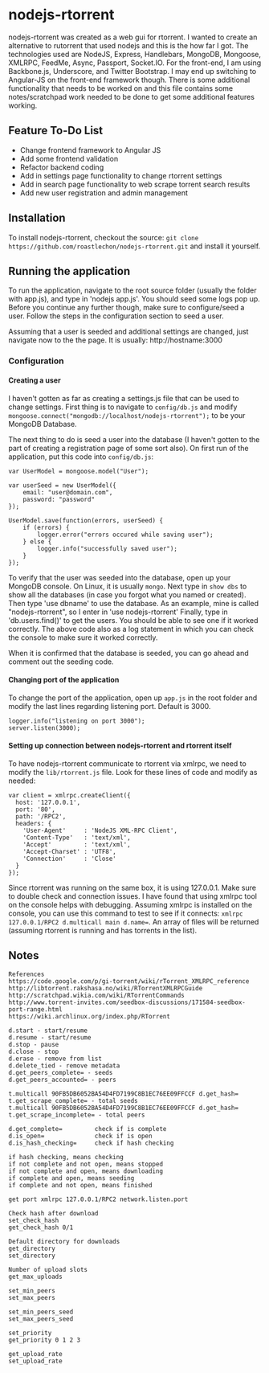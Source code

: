 
# nodejs-rtorrent
nodejs-rtorrent was created as a web gui for rtorrent. I wanted to create an alternative to rutorrent that used nodejs and this is the how far I got. The technologies used are NodeJS, Express, Handlebars, MongoDB, Mongoose, XMLRPC, FeedMe, Async, Passport, Socket.IO. For the front-end, I am using Backbone.js, Underscore, and Twitter Bootstrap. I may end up switching to Angular-JS on the front-end framework though.
There is some additional functionality that needs to be worked on and this file contains some notes/scratchpad work needed to be done to get some additional features working.

## Feature To-Do List
* Change frontend framework to Angular JS
* Add some frontend validation
* Refactor backend coding
* Add in settings page functionality to change rtorrent settings
* Add in search page functionality to web scrape torrent search results
* Add new user registration and admin management

## Installation
To install nodejs-rtorrent, checkout the source: `git clone https://github.com/roastlechon/nodejs-rtorrent.git` and install it yourself.

## Running the application
To run the application, navigate to the root source folder (usually the folder with app.js), and type in 'nodejs app.js'. You should seed some logs pop up. Before you continue any further though, make sure to configure/seed a user. Follow the steps in the configuration section to seed a user.

Assuming that a user is seeded and additional settings are changed, just navigate now to the the page. It is usually: http://hostname:3000

### Configuration
#### Creating a user
I haven't gotten as far as creating a settings.js file that can be used to change settings. First thing is to navigate to `config/db.js` and modify `mongoose.connect("mongodb://localhost/nodejs-rtorrent");` to be your MongoDB Database.

The next thing to do is seed a user into the database (I haven't gotten to the part of creating a registration page of some sort also). On first run of the application, put this code into `config/db.js`:

```
var UserModel = mongoose.model("User");

var userSeed = new UserModel({
	email: "user@domain.com",
	password: "password"
});

UserModel.save(function(errors, userSeed) {
	if (errors) {
		logger.error("errors occured while saving user");
	} else {
		logger.info("successfully saved user");
	}
});
```

To verify that the user was seeded into the database, open up your MongoDB console. On Linux, it is usually `mongo`. 
Next type in `show dbs` to show all the databases (in case you forgot what you named or created).
Then type 'use dbname' to use the database. As an example, mine is called "nodejs-rtorrent", so I enter in 'use nodejs-rtorrent'
Finally, type in 'db.users.find()' to get the users. You should be able to see one if it worked correctly. The above code also as a log statement in which you can check the console to make sure it worked correctly.

When it is confirmed that the database is seeded, you can go ahead and comment out the seeding code.

#### Changing port of the application
To change the port of the application, open up `app.js` in the root folder and modify the last lines regarding listening port. Default is 3000.

```
logger.info("listening on port 3000");
server.listen(3000);
```

#### Setting up connection between nodejs-rtorrent and rtorrent itself
To have nodejs-rtorrent communicate to rtorrent via xmlrpc, we need to modify the `lib/rtorrent.js` file. Look for these lines of code and modify as needed:

```
var client = xmlrpc.createClient({
  host: '127.0.0.1',
  port: '80',
  path: '/RPC2',
  headers: {
    'User-Agent'     : 'NodeJS XML-RPC Client',
    'Content-Type'   : 'text/xml',
    'Accept'         : 'text/xml',
    'Accept-Charset' : 'UTF8',
    'Connection'     : 'Close'
  }
});
```

Since rtorrent was running on the same box, it is using 127.0.0.1. Make sure to double check and connection issues. I have found that using xmlrpc tool on the console helps with debugging. Assuming xmlrpc is installed on the console, you can use this command to test to see if it connects: `xmlrpc 127.0.0.1/RPC2 d.multicall main d.name=`. An array of files will be returned (assuming rtorrent is running and has torrents in the list).

## Notes
```
References
https://code.google.com/p/gi-torrent/wiki/rTorrent_XMLRPC_reference
http://libtorrent.rakshasa.no/wiki/RTorrentXMLRPCGuide
http://scratchpad.wikia.com/wiki/RTorrentCommands
http://www.torrent-invites.com/seedbox-discussions/171584-seedbox-port-range.html
https://wiki.archlinux.org/index.php/RTorrent

d.start - start/resume
d.resume - start/resume
d.stop - pause
d.close - stop
d.erase - remove from list
d.delete_tied - remove metadata
d.get_peers_complete= - seeds
d.get_peers_accounted= - peers

t.multicall 90FB5DB6052BA54D4FD7199C8B1EC76EE09FFCCF d.get_hash= t.get_scrape_complete= - total seeds
t.multicall 90FB5DB6052BA54D4FD7199C8B1EC76EE09FFCCF d.get_hash= t.get_scrape_incomplete= - total peers

d.get_complete=         check if is complete
d.is_open=				check if is open
d.is_hash_checking= 	check if hash checking

if hash checking, means checking
if not complete and not open, means stopped
if not complete and open, means downloading
if complete and open, means seeding
if complete and not open, means finished

get port xmlrpc 127.0.0.1/RPC2 network.listen.port

Check hash after download
set_check_hash
get_check_hash 0/1

Default directory for downloads
get_directory
set_directory

Number of upload slots
get_max_uploads

set_min_peers
set_max_peers

set_min_peers_seed
set_max_peers_seed

set_priority
get_priority 0 1 2 3

get_upload_rate
set_upload_rate
```